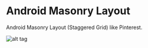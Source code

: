 # Android Masonry Layout
Android Masonry Layout (Staggered Grid) like Pinterest.

![alt tag](http://im2.ezgif.com/tmp/ezgif.com-5265d18096.gif)
